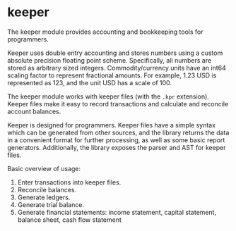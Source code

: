 # keeper

The keeper module provides accounting and bookkeeping tools for
programmers.

Keeper uses double entry accounting and stores numbers using a custom
absolute precision floating point scheme.  Specifically, all numbers
are stored as arbitrary sized integers.  Commodity/currency units have
an int64 scaling factor to represent fractional amounts.  For example,
1.23 USD is represented as 123, and the unit USD has a scale of 100.

The keeper module works with keeper files (with the `.kpr` extension).
Keeper files make it easy to record transactions and calculate and
reconcile account balances.

Keeper is designed for programmers.  Keeper files have a simple syntax
which can be generated from other sources, and the library returns the
data in a convenient format for further processing, as well as some
basic report generators.  Additionally, the library exposes the parser
and AST for keeper files.

Basic overview of usage:

1. Enter transactions into keeper files.
2. Reconcile balances.
3. Generate ledgers.
4. Generate trial balance.
5. Generate financial statements: income statement, capital statement,
   balance sheet, cash flow statement
